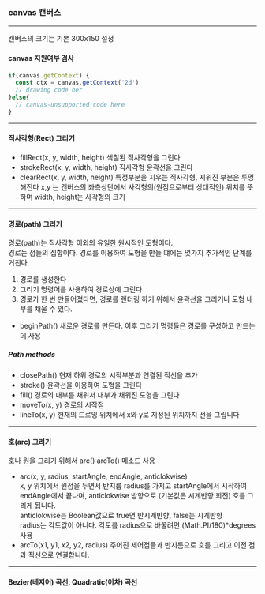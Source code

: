 ### canvas 캔버스
------
캔버스의 크기는 기본 300x150 설정

#### canvas 지원여부 검사
```jsx    
if(canvas.getContext) {
  const ctx = canvas.getContext('2d')
  // drawing code her
}else{
  // canvas-unsupported code here
}
```
------
#### 직사각형(Rect) 그리기     
* fillRect(x, y, width, height) 색칠된 직사각형을 그린다
* strokeRect(x, y, width, height) 직사각형 윤곽선을 그린다
* clearRect(x, y, width, height) 특정부분을 지우는 직사각형, 지워진 부분은 투명해진다
x,y 는 캔버스의 좌측상단에서 사각형의(원점으로부터 상대적인) 위치를 뜻하며 width, height는 사각형의 크기

------

#### 경로(path) 그리기
경로(path)는 직사각형 이외의 유일한 원시적인 도형이다.     
경로는 점들의 집합이다. 경로를 이용하여 도형을 만들 떄에는 몇가지 추가적인 단계를 거친다
1. 경로를 생성한다
2. 그리기 명령어를 사용하여 경로상에 그린다
3. 경로가 한 번 만들어졌다면, 경로를 렌더링 하기 위해서 윤곽선을 그리거나 도형 내부를 채울 수 있다.
* beginPath() 새로운 경로를 만든다. 이후 그리기 명령들은 경로를 구성하고 만드는데 사용
##### Path methods
* closePath() 현재 하위 경로의 시작부분과 연결된 직선을 추가
* stroke() 윤곽선을 이용하여 도형을 그린다
* fill() 경로의 내부를 채워서 내부가 채워진 도형을 그린다
* moveTo(x, y) 경로의 시작점
* lineTo(x, y) 현재의 드로잉 위치에서 x와 y로 지정된 위치까지 선을 그립니다

------

#### 호(arc) 그리기
호나 원을 그리기 위해서 arc() arcTo() 메소드 사용
* arc(x, y, radius, startAngle, endAngle, anticlokwise)     
x, y 위치에서 원점을 두면서 반지름 radius를 가지고 startAngle에서 시작하여 endAngle에서 끝나며, anticlokwise 방향으로 (기본값은 시계반향 회전) 호를 그리게 됩니다.       
anticlokwise는 Boolean값으로 true면 반시계반향, false는 시계반향     
radius는 각도값이 아니다. 각도를 radius으로 바꿀려면 (Math.PI/180)*degrees 사용
* arcTo(x1, y1, x2, y2, radius) 주어진 제어점들과 반지름으로 호를 그리고 이전 점과 직선으로 연결합니다.

------

#### Bezier(베지어) 곡선, Quadratic(이차) 곡선




